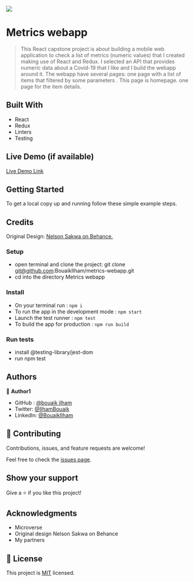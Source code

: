 ![](https://img.shields.io/badge/Microverse-blueviolet)

# Metrics webapp

> This React capstone project is about building a mobile web application to check a list of metrics (numeric values) that I created making use of React and Redux.
> I selected an API that provides numeric data about a Covid-19 that I like and I build the webapp around it. The webapp have several pages:
> one page with a list of items that filtered by some parameters . This page is homepage.
> one page for the item details.

## Built With

- React
- Redux
- Linters
- Testing

## Live Demo (if available)

[Live Demo Link](https://beamish-alfajores-a4c4f4.netlify.app)

## Getting Started

To get a local copy up and running follow these simple example steps.

## Credits 

Original Design: [Nelson Sakwa on Behance.
](https://www.behance.net/sakwadesignstudio)

### Setup

- open terminal and clone the project: git clone git@github.com:BouaikIlham/metrics-webapp.git
- cd into the directory Metrics webapp

### Install

- On your terminal run : `npm i`
- To run the app in the development mode : `npm start`
- Launch the test runner : `npm test`
- To build the app for production : `npm run build`

### Run tests

- install @testing-library/jest-dom
- run npm test

## Authors

👤 **Author1**

- GitHub : [@bouaik ilham](https://github.com/BouaikIlham)
- Twitter: [@IlhamBouaik](https://twitter.com/IlhamBouaik)
- LinkedIn: [@BouaikIlham](https://www.linkedin.com/in/bouaik-ilham-478478230/)

## 🤝 Contributing

Contributions, issues, and feature requests are welcome!

Feel free to check the [issues page](../../issues/).

## Show your support

Give a ⭐️ if you like this project!

## Acknowledgments

- Microverse 
- Original design Nelson Sakwa on Behance
- My partners

## 📝 License

This project is [MIT](./MIT.md) licensed.
